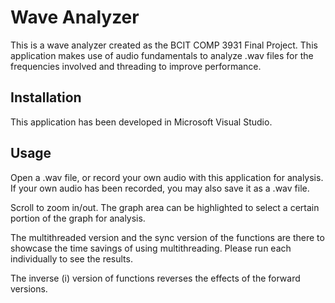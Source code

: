 # Wave Analyzer

This is a wave analyzer created as the BCIT COMP 3931 Final Project. This application makes use of audio fundamentals to analyze .wav files for the frequencies involved and threading to improve performance.

## Installation

This application has been developed in Microsoft Visual Studio.

## Usage

Open a .wav file, or record your own audio with this application for analysis. If your own audio has been recorded, you may also save it as a .wav file.

Scroll to zoom in/out. The graph area can be highlighted to select a certain portion of the graph for analysis.

The multithreaded version and the sync version of the functions are there to showcase the time savings of using multithreading. Please run each individually to see the results.

The inverse (i) version of functions reverses the effects of the forward versions.
